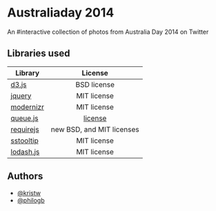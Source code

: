 # Australiaday 2014

An #interactive collection of photos from Australia Day 2014 on Twitter

## Libraries used

| Library       | License       |
| ------------- |:-------------:|
| [d3.js](http://d3js.org/) | BSD license |
| [jquery](http://jquery.com) | MIT license |
| [modernizr](http://modernizr.com/) | MIT license |
| [queue.js](https://github.com/mbostock/queue) | [license](https://github.com/mbostock/queue/blob/master/LICENSE) |
| [requirejs](http://requirejs.org/) | new BSD, and MIT licenses |
| [sstooltip](https://github.com/kristw/sstooltip) | MIT license |
| [lodash.js](http://lodash.com) | MIT license |

## Authors

 * [@kristw](https://twitter.com/kristw)
 * [@philogb](https://twitter.com/philogb)
